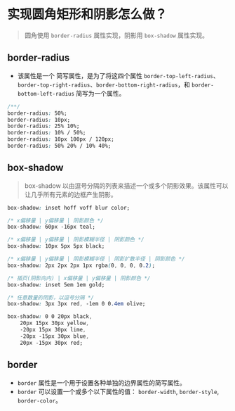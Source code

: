 # 实现圆角矩形和阴影怎么做？

> 圆角使用 `border-radius` 属性实现，阴影用 `box-shadow` 属性实现。

## border-radius

- 该属性是一个 简写属性，是为了将这四个属性 `border-top-left-radius`、`border-top-right-radius`、`border-bottom-right-radius`，和 `border-bottom-left-radius` 简写为一个属性。

```CSS
/**/
border-radius: 50%;
border-radius: 10px;
border-radius: 25% 10%;
border-radius: 10% / 50%;
border-radius: 10px 100px / 120px;
border-radius: 50% 20% / 10% 40%;
```

## box-shadow

> box-shadow 以由逗号分隔的列表来描述一个或多个阴影效果。该属性可以让几乎所有元素的边框产生阴影。

```CSS
box-shadow: inset hoff voff blur color;

/* x偏移量 | y偏移量 | 阴影颜色 */
box-shadow: 60px -16px teal;

/* x偏移量 | y偏移量 | 阴影模糊半径 | 阴影颜色 */
box-shadow: 10px 5px 5px black;

/* x偏移量 | y偏移量 | 阴影模糊半径 | 阴影扩散半径 | 阴影颜色 */
box-shadow: 2px 2px 2px 1px rgba(0, 0, 0, 0.2);

/* 插页(阴影向内) | x偏移量 | y偏移量 | 阴影颜色 */
box-shadow: inset 5em 1em gold;

/* 任意数量的阴影，以逗号分隔 */
box-shadow: 3px 3px red, -1em 0 0.4em olive;

box-shadow: 0 0 20px black,
    20px 15px 30px yellow,
    -20px 15px 30px lime,
    -20px -15px 30px blue,
    20px -15px 30px red;
```

## border

- `border` 属性是一个用于设置各种单独的边界属性的简写属性。
- `border` 可以设置一个或多个以下属性的值： `border-width`, `border-style`, `border-color`。
